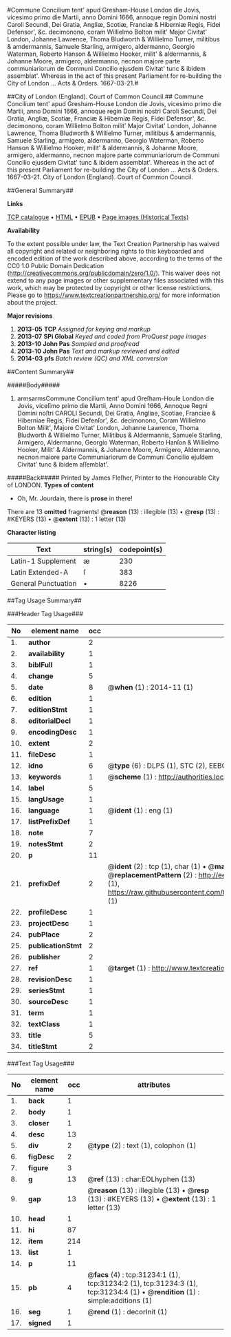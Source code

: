 #Commune Concilium tent' apud Gresham-House London die Jovis, vicesimo primo die Martii, anno Domini 1666, annoque regin Domini nostri Caroli Secundi, Dei Gratia, Angliæ, Scotiæ, Franciæ & Hiberniæ Regis, Fidei Defensor', &c. decimonono, coram Willielmo Bolton milit' Major Civitat' London, Johanne Lawrence, Thoma Bludworth & Willielmo Turner, militibus & amdermannis, Samuele Starling, armigero, aldermanno, Georgio Waterman, Roberto Hanson & Willielmo Hooker, milit' & aldermannis, & Johanne Moore, armigero, aldermanno, necnon majore parte communiariorum de Communi Concilio ejusdem Civitat' tunc & ibidem assemblat'. Whereas in the act of this present Parliament for re-building the City of London ... Acts & Orders. 1667-03-21.#

##City of London (England). Court of Common Council.##
Commune Concilium tent' apud Gresham-House London die Jovis, vicesimo primo die Martii, anno Domini 1666, annoque regin Domini nostri Caroli Secundi, Dei Gratia, Angliæ, Scotiæ, Franciæ & Hiberniæ Regis, Fidei Defensor', &c. decimonono, coram Willielmo Bolton milit' Major Civitat' London, Johanne Lawrence, Thoma Bludworth & Willielmo Turner, militibus & amdermannis, Samuele Starling, armigero, aldermanno, Georgio Waterman, Roberto Hanson & Willielmo Hooker, milit' & aldermannis, & Johanne Moore, armigero, aldermanno, necnon majore parte communiariorum de Communi Concilio ejusdem Civitat' tunc & ibidem assemblat'. Whereas in the act of this present Parliament for re-building the City of London ...
Acts & Orders. 1667-03-21.
City of London (England). Court of Common Council.

##General Summary##

**Links**

[TCP catalogue](http://www.ota.ox.ac.uk/tcp/)  • 
[HTML](http://tei.it.ox.ac.uk/tcp/Texts-HTML/free/A48/A48990.html)  • 
[EPUB](http://tei.it.ox.ac.uk/tcp/Texts-EPUB/free/A48/A48990.epub) • 
[Page images (Historical Texts)](https://historicaltexts.jisc.ac.uk/eebo-99826825e)

**Availability**

To the extent possible under law, the Text Creation Partnership has waived all copyright and related or neighboring rights to this keyboarded and encoded edition of the work described above, according to the terms of the CC0 1.0 Public Domain Dedication (http://creativecommons.org/publicdomain/zero/1.0/). This waiver does not extend to any page images or other supplementary files associated with this work, which may be protected by copyright or other license restrictions. Please go to https://www.textcreationpartnership.org/ for more information about the project.

**Major revisions**

1. __2013-05__ __TCP__ *Assigned for keying and markup*
1. __2013-07__ __SPi Global__ *Keyed and coded from ProQuest page images*
1. __2013-10__ __John Pas__ *Sampled and proofread*
1. __2013-10__ __John Pas__ *Text and markup reviewed and edited*
1. __2014-03__ __pfs__ *Batch review (QC) and XML conversion*

##Content Summary##

#####Body#####

1. armsarmsCommune Concilium tent' apud Greſham-Houſe London die Jovis, viceſimo primo die Martii, Anno Domini 1666, Annoque Regni Domini noſtri CAROLI Secundi, Dei Gratia, Angliae, Scotiae, Franciae & Hiberniae Regis, Fidei Defenſor', &c. decimonono, Coram Willielmo Bolton Milit', Majore Civitat' London, Johanne Lawrence, Thoma Bludworth & Willielmo Turner, Militibus & Aldermannis, Samuele Starling, Armigero, Aldermanno, Georgio Waterman, Roberto Hanſon & Willielmo Hooker, Milit' & Aldermannis, & Johanne Moore, Armigero, Aldermanno, necnon maiore parte Communiariorum de Communi Concilio ejuſdem Civitat' tunc & ibidem aſſemblat'.

#####Back#####
Printed by James Fleſher, Printer to the Honourable City of LONDON.
**Types of content**

  * Oh, Mr. Jourdain, there is **prose** in there!

There are 13 **omitted** fragments! 
 @__reason__ (13) : illegible (13)  •  @__resp__ (13) : #KEYERS (13)  •  @__extent__ (13) : 1 letter (13)

**Character listing**


|Text|string(s)|codepoint(s)|
|---|---|---|
|Latin-1 Supplement|æ|230|
|Latin Extended-A|ſ|383|
|General Punctuation|•|8226|

##Tag Usage Summary##

###Header Tag Usage###

|No|element name|occ|attributes|
|---|---|---|---|
|1.|__author__|2||
|2.|__availability__|1||
|3.|__biblFull__|1||
|4.|__change__|5||
|5.|__date__|8| @__when__ (1) : 2014-11 (1)|
|6.|__edition__|1||
|7.|__editionStmt__|1||
|8.|__editorialDecl__|1||
|9.|__encodingDesc__|1||
|10.|__extent__|2||
|11.|__fileDesc__|1||
|12.|__idno__|6| @__type__ (6) : DLPS (1), STC (2), EEBO-CITATION (1), PROQUEST (1), VID (1)|
|13.|__keywords__|1| @__scheme__ (1) : http://authorities.loc.gov/ (1)|
|14.|__label__|5||
|15.|__langUsage__|1||
|16.|__language__|1| @__ident__ (1) : eng (1)|
|17.|__listPrefixDef__|1||
|18.|__note__|7||
|19.|__notesStmt__|2||
|20.|__p__|11||
|21.|__prefixDef__|2| @__ident__ (2) : tcp (1), char (1)  •  @__matchPattern__ (2) : ([0-9\-]+):([0-9IVX]+) (1), (.+) (1)  •  @__replacementPattern__ (2) : http://eebo.chadwyck.com/downloadtiff?vid=$1&page=$2 (1), https://raw.githubusercontent.com/textcreationpartnership/Texts/master/tcpchars.xml#$1 (1)|
|22.|__profileDesc__|1||
|23.|__projectDesc__|1||
|24.|__pubPlace__|2||
|25.|__publicationStmt__|2||
|26.|__publisher__|2||
|27.|__ref__|1| @__target__ (1) : http://www.textcreationpartnership.org/docs/. (1)|
|28.|__revisionDesc__|1||
|29.|__seriesStmt__|1||
|30.|__sourceDesc__|1||
|31.|__term__|1||
|32.|__textClass__|1||
|33.|__title__|5||
|34.|__titleStmt__|2||


###Text Tag Usage###

|No|element name|occ|attributes|
|---|---|---|---|
|1.|__back__|1||
|2.|__body__|1||
|3.|__closer__|1||
|4.|__desc__|13||
|5.|__div__|2| @__type__ (2) : text (1), colophon (1)|
|6.|__figDesc__|2||
|7.|__figure__|3||
|8.|__g__|13| @__ref__ (13) : char:EOLhyphen (13)|
|9.|__gap__|13| @__reason__ (13) : illegible (13)  •  @__resp__ (13) : #KEYERS (13)  •  @__extent__ (13) : 1 letter (13)|
|10.|__head__|1||
|11.|__hi__|87||
|12.|__item__|214||
|13.|__list__|1||
|14.|__p__|11||
|15.|__pb__|4| @__facs__ (4) : tcp:31234:1 (1), tcp:31234:2 (1), tcp:31234:3 (1), tcp:31234:4 (1)  •  @__rendition__ (1) : simple:additions (1)|
|16.|__seg__|1| @__rend__ (1) : decorInit (1)|
|17.|__signed__|1||
